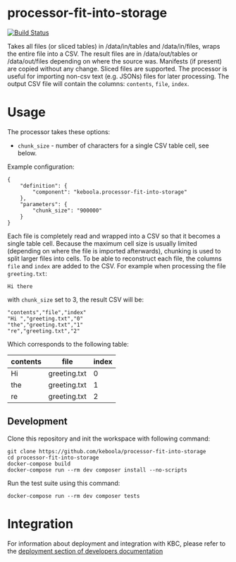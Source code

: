 # processor-fit-into-storage

[![Build Status](https://travis-ci.com/keboola/processor-fit-into-storage.svg?branch=master)](https://travis-ci.com/keboola/processor-fit-into-storage)

Takes all files (or sliced tables) in /data/in/tables and /data/in/files, wraps the entire file into a CSV.
The result files are in /data/out/tables or /data/out/files depending on where the source was. 
Manifests (if present) are copied without any change. Sliced files are supported. The processor is useful for
importing non-csv text (e.g. JSONs) files for later processing. The output CSV file will contain the columns:
`contents`, `file`, `index`. 

# Usage

The processor takes these options:
- `chunk_size` - number of characters for a single CSV table cell, see below.

Example configuration:

```
{
    "definition": {
        "component": "keboola.processor-fit-into-storage"
    },
    "parameters": {
        "chunk_size": "900000"
    }
}
```

Each file is completely read and wrapped into a CSV so that it becomes a single table cell. Because the
maximum cell size is usually limited (depending on where the file is imported afterwards), chunking is 
used to split larger files into cells. To be able to reconstruct each file, the columns `file` and `index` are added
to the CSV. For example when processing the file `greeting.txt`:

    Hi there

with `chunk_size` set to 3, the result CSV will be:

```
"contents","file","index"
"Hi ","greeting.txt","0"
"the","greeting.txt","1"
"re","greeting.txt","2"
```

Which corresponds to the following table:

|contents|file|index|
|---|---|---|
|Hi |greeting.txt|0|
|the|greeting.txt|1|
|re|greeting.txt|2|

## Development
 
Clone this repository and init the workspace with following command:

```
git clone https://github.com/keboola/processor-fit-into-storage
cd processor-fit-into-storage
docker-compose build
docker-compose run --rm dev composer install --no-scripts
```

Run the test suite using this command:

```
docker-compose run --rm dev composer tests
```
 
# Integration

For information about deployment and integration with KBC, please refer to the [deployment section of developers documentation](https://developers.keboola.com/extend/component/deployment/) 

